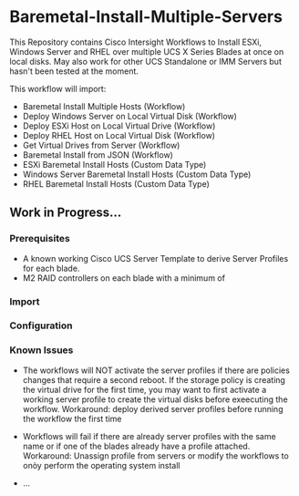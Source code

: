 # Baremetal-Install-Multiple-Servers
This Repository contains Cisco Intersight Workflows to Install ESXi, Windows Server and RHEL over multiple UCS X Series Blades at once on local disks. May also work for other UCS Standalone or IMM Servers but hasn't been tested at the moment. 

This workflow will import:

- Baremetal Install Multiple Hosts (Workflow)
- Deploy Windows Server on Local Virtual Disk (Workflow)
- Deploy ESXi Host on Local Virtual Drive (Workflow)
- Deploy RHEL Host on Local Virtual Disk (Workflow)
- Get Virtual Drives from Server (Workflow)
- Baremetal Install from JSON (Workflow)
- ESXi Baremetal Install Hosts (Custom Data Type)
- Windows Server Baremetal Install Hosts (Custom Data Type)
- RHEL Baremetal Install Hosts (Custom Data Type)

## Work in Progress...

### Prerequisites

- A known working Cisco UCS Server Template to derive Server Profiles for each blade.
- M2 RAID controllers on each blade with a minimum of

### Import

### Configuration

### Known Issues

- The workflows will NOT activate the server profiles if there are policies changes that require a second reboot. If the storage policy is creating the virtual drive for the first time, you may want to first activate a working server profile to create the virtual disks before exeecuting the workflow. Workaround: deploy derived server profiles before running the workflow the first time

- Workflows will fail if there are already server profiles with the same name or if one of the blades already have a profile attached. Workaround: Unassign profile from servers or modify the workflows to onòy perform the operating system install

- ...